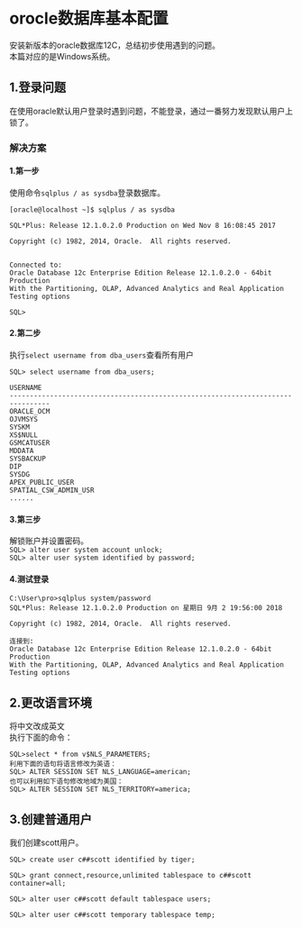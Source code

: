 # orocle数据库基本配置
安装新版本的oracle数据库12C，总结初步使用遇到的问题。<br>
本篇对应的是Windows系统。<br>
## 1.登录问题
在使用oracle默认用户登录时遇到问题，不能登录，通过一番努力发现默认用户上锁了。<br>

### 解决方案
#### 1.第一步
使用命令``sqlplus / as sysdba``登录数据库。<br>
```sqlplus
[oracle@localhost ~]$ sqlplus / as sysdba

SQL*Plus: Release 12.1.0.2.0 Production on Wed Nov 8 16:08:45 2017

Copyright (c) 1982, 2014, Oracle.  All rights reserved.


Connected to:
Oracle Database 12c Enterprise Edition Release 12.1.0.2.0 - 64bit Production
With the Partitioning, OLAP, Advanced Analytics and Real Application Testing options

SQL>
```

#### 2.第二步
执行``select username from dba_users``查看所有用户<br>
```sqlplus
SQL> select username from dba_users;

USERNAME
--------------------------------------------------------------------------------
ORACLE_OCM
OJVMSYS
SYSKM
XS$NULL
GSMCATUSER
MDDATA
SYSBACKUP
DIP
SYSDG
APEX_PUBLIC_USER
SPATIAL_CSW_ADMIN_USR
......
```

#### 3.第三步
解锁账户并设置密码。<br>
``SQL> alter user system account unlock;``<br>
``SQL> alter user system identified by password;``<br>

#### 4.测试登录
```shell
C:\User\pro>sqlplus system/password
SQL*Plus: Release 12.1.0.2.0 Production on 星期日 9月 2 19:56:00 2018

Copyright (c) 1982, 2014, Oracle.  All rights reserved.

连接到:
Oracle Database 12c Enterprise Edition Release 12.1.0.2.0 - 64bit Production
With the Partitioning, OLAP, Advanced Analytics and Real Application Testing options
```

## 2.更改语言环境
将中文改成英文<br>
执行下面的命令：<br>
```sqlplus
SQL>select * from v$NLS_PARAMETERS;
利用下面的语句将语言修改为英语：
SQL> ALTER SESSION SET NLS_LANGUAGE=american;
也可以利用如下语句修改地域为美国：
SQL> ALTER SESSION SET NLS_TERRITORY=america;
```

## 3.创建普通用户
我们创建scott用户。<br>
```sqlplus
SQL> create user c##scott identified by tiger;

SQL> grant connect,resource,unlimited tablespace to c##scott container=all;

SQL> alter user c##scott default tablespace users;

SQL> alter user c##scott temporary tablespace temp;
```
